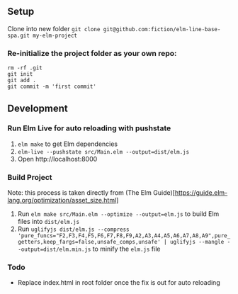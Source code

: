 ## Setup
Clone into new folder 
`git clone git@github.com:fiction/elm-line-base-spa.git my-elm-project`

### Re-initialize the project folder as your own repo:
  ```
  rm -rf .git
  git init
  git add .
  git commit -m 'first commit'
  ``` 

## Development

### Run Elm Live for auto reloading with pushstate
1. `elm make` to get Elm dependencies
1. `elm-live --pushstate src/Main.elm --output=dist/elm.js`
1. Open http://localhost:8000

### Build Project
Note: this process is taken directly from (The Elm Guide)[https://guide.elm-lang.org/optimization/asset_size.html]
1. Run `elm make src/Main.elm --optimize --output=elm.js` to build Elm files into `dist/elm.js`
1. Run `uglifyjs dist/elm.js --compress 'pure_funcs="F2,F3,F4,F5,F6,F7,F8,F9,A2,A3,A4,A5,A6,A7,A8,A9",pure_getters,keep_fargs=false,unsafe_comps,unsafe' | uglifyjs --mangle --output=dist/elm.min.js` to minify the `elm.js` file

### Todo
- Replace index.html in root folder once the fix is out for auto reloading
